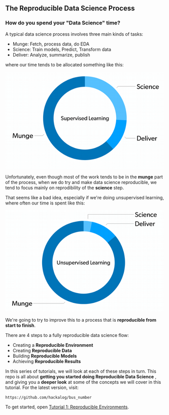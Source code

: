 
## The Reproducible Data Science Process
### How do you spend your "Data Science" time?
A typical data science process involves three main kinds of tasks:
* Munge: Fetch, process data, do EDA
* Science: Train models, Predict, Transform data
* Deliver: Analyze, summarize, publish

where our time tends to be allocated something like this:

<img src="notebooks/charts/munge-supervised.png" alt="Typical Data science Process" width=500/>

Unfortunately, even though most of the work tends to be in the **munge** part of the process, when we do try and make data science reproducible, we tend to focus mainly on reprodibility of the **science** step.

That seems like a bad idea, especially if we're doing unsupervised learning, where often our time is spent like this:

<img src="notebooks/charts/munge-unsupervised.png" alt="Typical Data science Process" width=500/>

We're going to try to improve this to a process that is **reproducible from start to finish**. 

There are 4 steps to a fully reproducible data science flow:
* Creating a **Reproducible Environment**
* Creating **Reproducible Data**
* Building **Reproducible Models**
* Achieving **Reproducible Results**

In this series of tutorials, we will look at each of these steps in turn.
This repo is all about **getting you started doing Reproducible Data Science** , and giving you a **deeper look** at some of the concepts we will cover in this tutorial. For the latest version, visit: 

    https://github.com/hackalog/bus_number

To get started, open [Tutorial 1: Reproducible Environments](tutorial-1.md).

